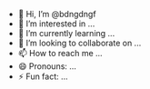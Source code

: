 - 👋 Hi, I’m @bdngdngf
- 👀 I’m interested in ...
- 🌱 I’m currently learning ...
- 💞️ I’m looking to collaborate on ...
- 📫 How to reach me ...
- 😄 Pronouns: ...
- ⚡ Fun fact: ...

<!---
bdngdngf/bdngdngf is a ✨ special ✨ repository because its `README.md` (this file) appears on your GitHub profile.
You can click the Preview link to take a look at your changes.
--->
